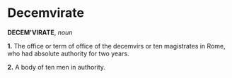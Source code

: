 # Decemvirate

**DECEM'VIRATE**, _noun_

**1.** The office or term of office of the decemvirs or ten magistrates in Rome, who had absolute authority for two years.

**2.** A body of ten men in authority.